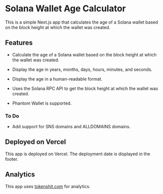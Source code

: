 # Solana Wallet Age Calculator

This is a simple Next.js app that calculates the age of a Solana wallet based on the block height at which the wallet was created.

## Features

- Calculate the age of a Solana wallet based on the block height at which the wallet was created.
- Display the age in years, months, days, hours, minutes, and seconds.
- Display the age in a human-readable format.
- Uses the Solana RPC API to get the block height at which the wallet was created.

- Phantom Wallet is supported.

### To Do

- Add support for SNS domains and ALLDOMAINS domains.

## Deployed on Vercel

This app is deployed on Vercel. The deployment date is displayed in the footer.

## Analytics

This app uses [tokenshit.com](https://tokenshit.com) for analytics.

